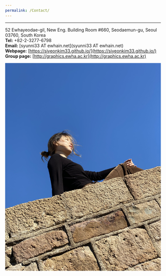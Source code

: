 ```yaml
---
permalink: /Contact/
---
```


---------------------------------------

52 Ewhayeodae-gil, New Eng. Building Room #660, Seodaemun-gu, Seoul 03760, South Korea   
__Tel:__ +82-2-3277-6798   
__Email:__ [syunni33 AT ewhain.net](syunni33 AT ewhain.net)   
__Webpage:__ [https://siyeonkim33.github.io/](https://siyeonkim33.github.io/)   
__Group page:__ [http://graphics.ewha.ac.kr](http://graphics.ewha.ac.kr)

![Alt text](/assets/images/selfie_spain.jpg)


